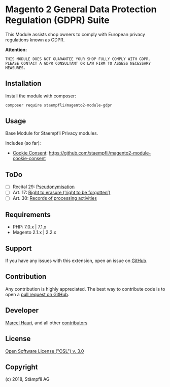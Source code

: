 
# Magento 2 General Data Protection Regulation (GDPR) Suite  

This Module assists shop owners to comply with European privacy regulations known as GDPR. 

**Attention:**  

    THIS MODULE DOES NOT GUARANTEE YOUR SHOP FULLY COMPLY WITH GDPR.
    PLEASE CONTACT A GDPR CONSULTANT OR LAW FIRM TO ASSESS NECESSARY MEASURES.
  
  
  
## Installation  
  
Install the module with composer:  
  
```sh  
composer require staempfli/magento2-module-gdpr  
```  
  
## Usage  
  
Base Module for Staempfli Privacy modules.


Includes (so far): 
 - [Cookie Consent](https://gdpr-info.eu/recitals/no-30/): https://github.com/staempfli/magento2-module-cookie-consent


## ToDo
 - [ ] Recital 29: [Pseudonymisation](https://gdpr-info.eu/recitals/no-29/) 
 - [ ] Art. 17: [Right to erasure (‘right to be forgotten’)](https://gdpr-info.eu/art-17-gdpr/)
 - [ ] Art. 30: [Records of processing activities](https://gdpr-info.eu/art-17-gdpr/)
  
## Requirements  
  
- PHP: 7.0.x | 7.1.x  
- Magento 2.1.x | 2.2.x  
  
Support  
-------  
If you have any issues with this extension, open an issue on [GitHub](https://github.com/staempfli/magento2-module-gdpr/issues).  
  
Contribution  
------------  
Any contribution is highly appreciated. The best way to contribute code is to open a [pull request on GitHub](https://help.github.com/articles/using-pull-requests).  
  
Developer  
---------  
[Marcel Hauri](https://github.com/mhauri), and all other [contributors](https://github.com/staempfli/magento2-module-gdpr/contributors)  
  
License  
-------  
[Open Software License ("OSL") v. 3.0](https://opensource.org/licenses/OSL-3.0)  
  
Copyright  
---------  
(c) 2018, Stämpfli AG